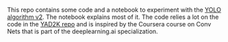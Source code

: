 This repo contains some code and a notebook to experiment with the [YOLO algorithm v2](https://pjreddie.com/darknet/yolo/). The notebook explains most of it. The code relies a lot on the code in the [YAD2K repo](https://github.com/allanzelener/YAD2K) and is inspired by the Coursera course on Conv Nets that is part of the deeplearning.ai specialization.
